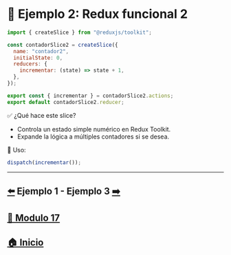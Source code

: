# 🧪 Ejemplo 2: Redux funcional 2

```jsx
import { createSlice } from "@reduxjs/toolkit";

const contadorSlice2 = createSlice({
  name: "contador2",
  initialState: 0,
  reducers: {
    incrementar: (state) => state + 1,
  },
});

export const { incrementar } = contadorSlice2.actions;
export default contadorSlice2.reducer;
```

✅ ¿Qué hace este slice?

* Controla un estado simple numérico en Redux Toolkit.
* Expande la lógica a múltiples contadores si se desea.

📌 Uso:

```jsx
dispatch(incrementar());
```
---

## [⬅️](../Ejemplos/Ejemplo_1.md) Ejemplo 1 - Ejemplo 3 [➡️](../Ejemplos/Ejemplo_3.md) 
## [📄 Modulo 17](../Modulo_17.md)
## [🏠 Inicio](../../README.md)
